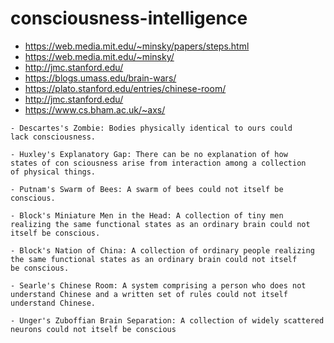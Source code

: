 # consciousness-intelligence

- https://web.media.mit.edu/~minsky/papers/steps.html
- https://web.media.mit.edu/~minsky/
- http://jmc.stanford.edu/
- https://blogs.umass.edu/brain-wars/
- https://plato.stanford.edu/entries/chinese-room/
- http://jmc.stanford.edu/
- https://www.cs.bham.ac.uk/~axs/

```
- Descartes's Zombie: Bodies physically identical to ours could
lack consciousness.

- Huxley's Explanatory Gap: There can be no explanation of how
states of con sciousness arise from interaction among a collection
of physical things.

- Putnam's Swarm of Bees: A swarm of bees could not itself be
conscious.

- Block's Miniature Men in the Head: A collection of tiny men
realizing the same functional states as an ordinary brain could not
itself be conscious.

- Block's Nation of China: A collection of ordinary people realizing
the same functional states as an ordinary brain could not itself
be conscious.

- Searle's Chinese Room: A system comprising a person who does not
understand Chinese and a written set of rules could not itself
understand Chinese.

- Unger's Zuboffian Brain Separation: A collection of widely scattered
neurons could not itself be conscious
 ```
